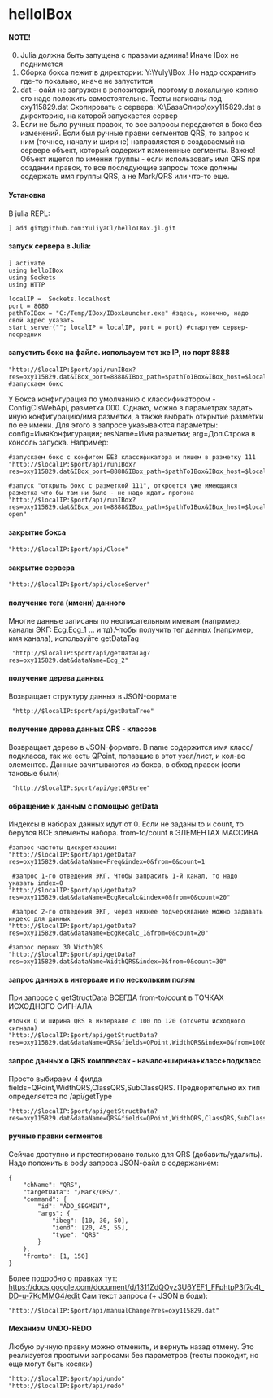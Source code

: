 # helloIBox

#### NOTE!   
0. Julia должна быть запущена с правами админа! Иначе IBox не поднимется 
1. Сборка бокса лежит в директории: Y:\Yuly\IBox .Но надо сохранить где-то локально, иначе не запустится 
2. dat - файл не загружен в репозиторий, поэтому в локальную копию его надо положить самостоятельно. Тесты написаны под oxy115829.dat 
Скопировать с сервера: X:\БазаСпиро\oxy115829.dat в директорию, на каторой запускается сервер
3. Если не было ручных правок, то все запросы передаются в бокс без изменений. Если был ручные правки сегментов QRS, то запрос к ним (точнее, началу и ширине) направляется в создаваемый на сервере объект, который содержит измененные сегменты. Важно! Объект ищется по именни группы - если использовать имя QRS при создании правок, то все последующие запросы тоже должны содержать имя группы QRS, а не Mark/QRS или что-то еще.


#### Установка
В julia REPL:
```
] add git@github.com:YuliyaCl/helloIBox.jl.git
```

#### запуск сервера в Julia:
```
] activate .
using helloIBox
using Sockets
using HTTP

localIP =  Sockets.localhost
port = 8080
pathToIBox = "C:/Temp/IBox/IBoxLauncher.exe" #здесь, конечно, надо свой адрес указать
start_server(""; localIP = localIP, port = port) #стартуем сервер-посредник
```

#### запустить бокс на файле. используем тот же IP, но порт 8888
```
"http://$localIP:$port/api/runIBox?res=oxy115829.dat&IBox_port=8888&IBox_path=$pathToIBox&IBox_host=$localIP" #запускаем бокс
```
У Бокса конфигурация по умолчанию с классификатором - ConfigClsWebApi, разметка 000. Однако, можно в параметрах задать иную конфигурацию/имя разметки, а также выбрать открытие разметки по ее имени. Для этого в запросе указываются параметры: config=ИмяКонфигурации; resName=Имя разметки; arg=Доп.Строка в консоль запуска. Например:
```
#запускаем бокс с конфигом БЕЗ классификатора и пишем в разметку 111
"http://$localIP:$port/api/runIBox?res=oxy115829.dat&IBox_port=8888&IBox_path=$pathToIBox&IBox_host=$localIP&config=IBTestWebApi&resName=111" 

#запуск "открыть бокс с разметкой 111", откроется уже имеющаяся разметка что бы там ни было - не надо ждать прогона
"http://$localIP:$port/api/runIBox?res=oxy115829.dat&IBox_port=8888&IBox_path=$pathToIBox&IBox_host=$localIP&config=IBOpen&resName=111&arg=-open" 
```

#### закрытие бокса
```
"http://$localIP:$port/api/Close"
```
#### закрытие сервера
```
"http://$localIP:$port/api/closeServer"
```
#### получение тега (имени) данного 
Многие данные записаны по неописательным именам (например, каналы ЭКГ: Ecg,Ecg_1 ... и тд).Чтобы получить тег данных (например, имя канала), используйте getDataTag
```
 "http://$localIP:$port/api/getDataTag?res=oxy115829.dat&dataName=Ecg_2"
 ```
 
 #### получение дерева данных
Возвращает структуру данных в JSON-формате
```
 "http://$localIP:$port/api/getDataTree"
 ```
 #### получение дерева данных QRS - классов
Возвращает дерево в JSON-формате. В name содержится имя класс/подкласса, так же есть QPoint, попавшие в этот узел/лист, и кол-во элементов. Данные зачитываются из бокса, в обход правок (если таковые были)
```
 "http://$localIP:$port/api/getQRStree"
 ```


#### обращение к данным с помощью getData 
Индексы в наборах данных идут от 0. Если не заданы to и count, то берутся ВСЕ элементы набора.
from-to/count в ЭЛЕМЕНТАХ МАССИВА

```
#запрос частоты дискретизации:
"http://$localIP:$port/api/getData?res=oxy115829.dat&dataName=Freq&index=0&from=0&count=1

 #запрос 1-го отведения ЭКГ. Чтобы запрасить 1-й канал, то надо указать index=0
"http://$localIP:$port/api/getData?res=oxy115829.dat&dataName=EcgRecalc&index=0&from=0&count=20"

 #запрос 2-го отведения ЭКГ, через нижнее подчеркивание можно задавать индекс для данных
"http://$localIP:$port/api/getData?res=oxy115829.dat&dataName=EcgRecalc_1&from=0&count=20"

#запрос первых 30 WidthQRS
"http://$localIP:$port/api/getData?res=oxy115829.dat&dataName=WidthQRS&index=0&from=0&count=30" 
```
#### запрос данных в интервале и по нескольким полям
При запросе с getStructData ВСЕГДА from-to/count в ТОЧКАХ ИСХОДНОГО СИГНАЛА
```
#точки Q и ширина QRS в интервале с 100 по 120 (отсчеты исходного сигнала)
"http://$localIP:$port/api/getStructData?res=oxy115829.dat&dataName=QRS&fields=QPoint,WidthQRS&index=0&from=100&count=20"
```
#### запрос данных о QRS комплексах - начало+ширина+класс+подкласс
Просто выбираем 4 филда fields=QPoint,WidthQRS,ClassQRS,SubClassQRS. Предворительно их тип определяется по /api/getType
```
"http://$localIP:$port/api/getStructData?res=oxy115829.dat&dataName=QRS&fields=QPoint,WidthQRS,ClassQRS,SubClassQRS&from=1&to=300"
```


#### ручные правки сегментов
Сейчас доступно и протестировано только для QRS (добавить/удалить). Надо положить в body запроса  JSON-файл с содержанием:
```
{
    "chName": "QRS",
    "targetData": "/Mark/QRS/",
    "command": {
        "id": "ADD_SEGMENT",
        "args": {
            "ibeg": [10, 30, 50],
            "iend": [20, 45, 55],
            "type": "QRS"
        }
    },
    "fromto": [1, 150]
}
```
Более подробно о правках тут: https://docs.google.com/document/d/1311ZdQOyz3U6YEF1_FFphtpP3f7o4t_DD-u-7KdMMG4/edit
Сам текст запроса (+ JSON в боди):
```
"http://$localIP:$port/api/manualChange?res=oxy115829.dat"
```

#### Механизм UNDO-REDO
Любую ручную правку можно отменить, и вернуть назад отмену. Это реализуется простыми запросами без параметров (тесты проходит, но еще могут быть косяки)
```
"http://$localIP:$port/api/undo"
"http://$localIP:$port/api/redo"

```
